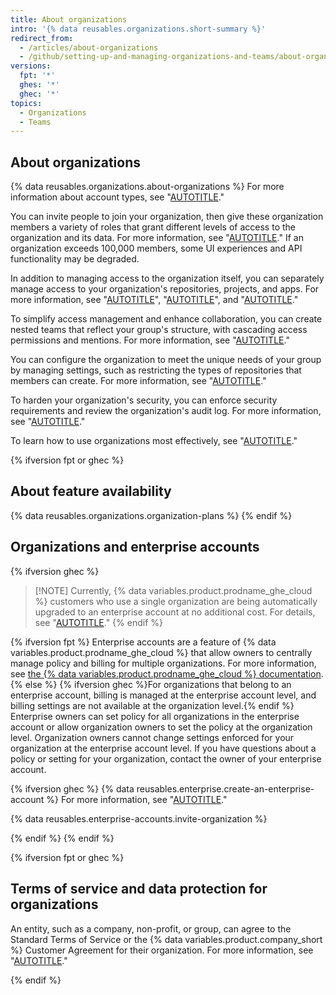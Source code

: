```yaml
---
title: About organizations
intro: '{% data reusables.organizations.short-summary %}'
redirect_from:
  - /articles/about-organizations
  - /github/setting-up-and-managing-organizations-and-teams/about-organizations
versions:
  fpt: '*'
  ghes: '*'
  ghec: '*'
topics:
  - Organizations
  - Teams
---
```


## About organizations

{% data reusables.organizations.about-organizations %} For more information about account types, see "[AUTOTITLE](/get-started/learning-about-github/types-of-github-accounts)."

You can invite people to join your organization, then give these organization members a variety of roles that grant different levels of access to the organization and its data. For more information, see "[AUTOTITLE](/organizations/managing-peoples-access-to-your-organization-with-roles/roles-in-an-organization)." If an organization exceeds 100,000 members, some UI experiences and API functionality may be degraded.

In addition to managing access to the organization itself, you can separately manage access to your organization's repositories, projects, and apps. For more information, see "[AUTOTITLE](/organizations/managing-user-access-to-your-organizations-repositories/managing-repository-roles/repository-roles-for-an-organization)", "[AUTOTITLE](/organizations/managing-access-to-your-organizations-project-boards/project-board-permissions-for-an-organization)", and "[AUTOTITLE](/organizations/managing-programmatic-access-to-your-organization)."

To simplify access management and enhance collaboration, you can create nested teams that reflect your group's structure, with cascading access permissions and mentions. For more information, see "[AUTOTITLE](/organizations/organizing-members-into-teams/about-teams)."

You can configure the organization to meet the unique needs of your group by managing settings, such as restricting the types of repositories that members can create. For more information, see "[AUTOTITLE](/organizations/managing-organization-settings)."

To harden your organization's security, you can enforce security requirements and review the organization's audit log. For more information, see "[AUTOTITLE](/organizations/keeping-your-organization-secure)."

To learn how to use organizations most effectively, see "[AUTOTITLE](/organizations/collaborating-with-groups-in-organizations/best-practices-for-organizations)."

{% ifversion fpt or ghec %}

## About feature availability

{% data reusables.organizations.organization-plans %}
{% endif %}

## Organizations and enterprise accounts

<!-- expires 2024-10-01 -->
{% ifversion ghec %}
> [!NOTE] Currently, {% data variables.product.prodname_ghe_cloud %} customers who use a single organization are being automatically upgraded to an enterprise account at no additional cost. For details, see "[AUTOTITLE](/admin/managing-your-enterprise-account/creating-an-enterprise-account#what-will-happen-after-i-upgrade-my-organization)."
{% endif %}
<!-- end expires 2024-10-01 -->

{% ifversion fpt %}
Enterprise accounts are a feature of {% data variables.product.prodname_ghe_cloud %} that allow owners to centrally manage policy and billing for multiple organizations. For more information, see [the {% data variables.product.prodname_ghe_cloud %} documentation](/enterprise-cloud@latest/organizations/collaborating-with-groups-in-organizations/about-organizations).
{% else %}
{% ifversion ghec %}For organizations that belong to an enterprise account, billing is managed at the enterprise account level, and billing settings are not available at the organization level.{% endif %} Enterprise owners can set policy for all organizations in the enterprise account or allow organization owners to set the policy at the organization level. Organization owners cannot change settings enforced for your organization at the enterprise account level. If you have questions about a policy or setting for your organization, contact the owner of your enterprise account.

{% ifversion ghec %}
{% data reusables.enterprise.create-an-enterprise-account %} For more information, see "[AUTOTITLE](/admin/managing-your-enterprise-account/creating-an-enterprise-account)."

{% data reusables.enterprise-accounts.invite-organization %}

{% endif %}
{% endif %}

{% ifversion fpt or ghec %}

## Terms of service and data protection for organizations

An entity, such as a company, non-profit, or group, can agree to the Standard Terms of Service or the {% data variables.product.company_short %} Customer Agreement for their organization. For more information, see "[AUTOTITLE](/organizations/managing-organization-settings/upgrading-to-the-github-customer-agreement)."

{% endif %}
